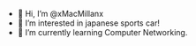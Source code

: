 - 👋 Hi, I’m @xMacMillanx
- 👀 I’m interested in japanese sports car!
- 🌱 I’m currently learning Computer Networking.

<!---
xMacMillanx/xMacMillanx is a ✨ special ✨ repository because its `README.md` (this file) appears on your GitHub profile.
You can click the Preview link to take a look at your changes.
--->
